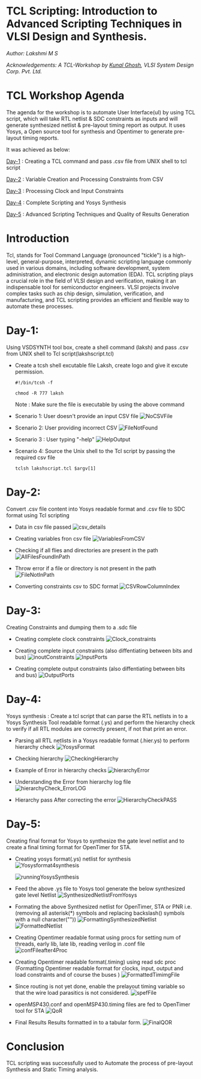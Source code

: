 # TCL Scripting: Introduction to Advanced Scripting Techniques in VLSI Design and Synthesis.


_Author: Lakshmi M S_

_Acknowledgements: A TCL-Workshop by [Kunal Ghosh](https://github.com/kunalg123), VLSI System Design Corp. Pvt. Ltd._

# TCL Workshop Agenda
The agenda for the workshop is to automate User Interface(uI) by using TCL script, which will take RTL netlist & SDC constraints as inputs and will generate synthesized netlist & pre-layout timing report as output. It uses Yosys, a Open source tool for synthesis and Opentimer to generate pre-layout timing reports.

It was achieved as below:

[Day-1](#day-1) : Creating a TCL command and pass .csv file from UNIX shell to tcl script

[Day-2](#day-2) : Variable Creation and Processing Constraints from CSV

[Day-3](#day-3) : Processing Clock and Input Constraints

[Day-4](#day-4) : Complete Scripting and Yosys Synthesis

[Day-5](#day-5) : Advanced Scripting Techniques and Quality of Results Generation


# Introduction
Tcl, stands for Tool Command Language (pronounced "tickle") is a high-level, general-purpose, interpreted, dynamic scripting language commonly used in various domains, including software development, system administration, and electronic design automation (EDA). TCL scripting plays a crucial role in the field of VLSI design and verification, making it an indispensable tool for semiconductor engineers. VLSI projects involve complex tasks such as chip design, simulation, verification, and manufacturing, and TCL scripting provides an efficient and flexible way to automate these processes. 


# Day-1: 
Using VSDSYNTH tool box, create a shell command (laksh) and pass .csv from UNIX shell to Tcl script(lakshscript.tcl)

- Create a tcsh shell excutable file Laksh, create logo and give it excute permission.
 
   ```#!/bin/tcsh -f```
  
  ```chmod -R 777 laksh ```
  
  Note : Make sure the file is executable by using the above command 

- Scenario 1: User doesn't provide an input CSV file
  ![NoCSVFile](https://github.com/laksh-ms/TCL-script/assets/109785515/2565c3a8-88b7-45b3-94ec-88e3257693c8)

- Scenario 2: User providing incorrect CSV
  ![FileNotFound](https://github.com/laksh-ms/TCL-script/assets/109785515/edefd9d4-ad9c-4ab2-83d0-9ff4e000371f)

- Scenario 3 : User typing "-help"
  ![HelpOutput](https://github.com/laksh-ms/TCL-script/assets/109785515/fb415999-e1b7-47b2-984c-063a7467f6ab)

- Scenario 4: Source the Unix shell to the Tcl script by passing the required csv file 

  ```tclsh lakshscript.tcl $argv[1] ```


# Day-2:
Convert .csv file content into Yosys readable format and .csv file to SDC format using Tcl scripting

- Data in csv file passed 
  ![csv_details](https://github.com/laksh-ms/TCL-script/assets/109785515/c6ae3b6e-634b-40ce-9e56-25f00ef16bf5)

- Creating variables fron csv file
  ![VariablesFromCSV](https://github.com/laksh-ms/TCL-script/assets/109785515/b49b9569-b67f-498d-ba32-b03f87e57ecb)

- Checking if all flies and directories are present in the path
  ![AllFilesFoundInPath](https://github.com/laksh-ms/TCL-script/assets/109785515/73360fba-2fba-4845-b412-bc475a513a58)

- Throw error if a file or directory is not present in the path
  ![FileNotInPath](https://github.com/laksh-ms/TCL-script/assets/109785515/6f04e87f-1dc5-4bdb-a1e5-ba12d8306696)

- Converting constraints csv to SDC format
  ![CSVRowColumnIndex](https://github.com/laksh-ms/TCL-script/assets/109785515/93028ec5-1432-4af4-badd-3dadf1378ce7)


# Day-3:

Creating Constraints and dumping them to a .sdc file

- Creating complete clock constraints
  ![Clock_constraints](https://github.com/laksh-ms/TCL-script/assets/109785515/79433520-fc6f-42ec-8b7e-b66058c55f69)

- Creating complete input constraints (also diffentiating between bits and bus)
  ![inoutConstraints](https://github.com/laksh-ms/TCL-script/assets/109785515/8c98f629-4f22-4e4f-98cf-56c6e1763259)
  ![InputPorts](https://github.com/laksh-ms/TCL-script/assets/109785515/a9af0fef-9f16-4a70-aeb3-5e516e7a4539)

- Creating complete output constraints (also diffentiating between bits and bus)
  ![OutputPorts](https://github.com/laksh-ms/TCL-script/assets/109785515/9ab5d409-2670-4b8b-b5ad-e57aa8a6e068)


# Day-4:
Yosys synthesis : Create a tcl script that can parse the RTL netlists in to a Yosys Synthesis Tool readable format (.ys) and perform the hierarchy check to verify if all RTL modules are correctly present, if not that print an error. 

- Parsing all RTL netlists in a Yosys readable format (.hier.ys) to perform hierarchy check
  ![YosysFormat](https://github.com/laksh-ms/TCL-script/assets/109785515/be5612a2-bab6-4f50-b120-0e36445d515e)

- Checking hierarchy
  ![CheckingHierarchy](https://github.com/laksh-ms/TCL-script/assets/109785515/0d14b35e-4ab3-4e97-aa20-af8f7f235de0)

- Example of Error in hierarchy checks
  ![hierarchyError](https://github.com/laksh-ms/TCL-script/assets/109785515/8721de37-464e-413e-9e40-2cf03fe25cdd)

- Understanding the Error from hierarchy log file
  ![hierarchyCheck_ErrorLOG](https://github.com/laksh-ms/TCL-script/assets/109785515/9997f032-0dcc-45bb-8e9c-b35c0989b0fe)

- Hierarchy pass After correcting the error
  ![HierarchyCheckPASS](https://github.com/laksh-ms/TCL-script/assets/109785515/fd7be03d-8679-44f2-821e-5a709555a7aa)


# Day-5:
Creating final format for Yosys to synthesize the gate level netlist and to create a final timing format for OpenTimer for STA.

- Creating yosys format(.ys) netlist for synthesis
  ![Yosysformat4synthesis](https://github.com/laksh-ms/TCL-script/assets/109785515/2ace3e7e-f575-4961-a253-45f980c4a771)

  ![runningYosysSynthesis](https://github.com/laksh-ms/TCL-script/assets/109785515/47c8c8b0-dea3-46c7-bcd3-df8c02255a51)
  

- Feed the above .ys file to Yosys tool generate the below synthesized gate level Netlist
  ![SynthesizedNetlistFromYosys](https://github.com/laksh-ms/TCL-script/assets/109785515/805ade27-6ec6-468c-9a72-30988bca418e)

- Formating the above Synthesized netlist for OpenTimer, STA or PNR i.e. (removing all asterisk(*) symbols and replacing backslash(\) symbols with a null character(""))
  ![FormattingSynthesizedNetlist](https://github.com/laksh-ms/TCL-script/assets/109785515/1f9f577b-4fff-4a49-91de-9ecad6c6c17a)
  ![FormattedNetlist](https://github.com/laksh-ms/TCL-script/assets/109785515/a59c41f8-6a41-4e61-a810-f356c9000974)

- Creating Opentimer readable format using procs for setting num of threads, early lib, late lib, reading verilog in .conf file
  ![confFileafter4Proc](https://github.com/laksh-ms/TCL-script/assets/109785515/b626c3b2-0c4b-4863-96e6-0ada04c9f405)

- Creating Opentimer readable format(.timing) using read sdc proc (Formatting Opentimer readable format for clocks, input, output and load constraints  and of course the buses )
  ![FormattedTimimgFile](https://github.com/laksh-ms/TCL-script/assets/109785515/0a604729-97e8-4cea-8a53-9caac8e4710e)

- Since routing is not yet done, enable the prelayout timing variable so that the wire load parasitics is not considered.
  ![spefFile](https://github.com/laksh-ms/TCL-script/assets/109785515/ba7167a1-5156-41f6-8c6a-c194385c58fc)

-  openMSP430.conf and openMSP430.timing files are fed to OpenTimer tool for STA
  ![QoR](https://github.com/laksh-ms/TCL-script/assets/109785515/12263cc7-be3f-477b-9b6c-2ff004d0abe4)

-  Final Results
  Results formatted in to a tabular form.
  ![FinalQOR](https://github.com/laksh-ms/TCL-script/assets/109785515/f9de9fa6-5927-4886-ba09-f7e9fef06c91)


# Conclusion
TCL scripting was successfully used to Automate the process of pre-layout Synthesis and Static Timing analysis.

